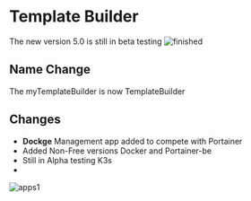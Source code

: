 # Template Builder  
The new version 5.0 is still in beta testing
![finished](https://github.com/nallej/MyJourney/assets/24981516/70d7fdec-88a2-4e2b-8bf0-6f33200b98c9)


## Name Change
The myTemplateBuilder is now TemplateBuilder

## Changes
- **Dockge** Management app added to compete with Portainer
- Added Non-Free versions Docker and Portainer-be
- Still in Alpha testing K3s
-
![apps1](https://github.com/nallej/MyJourney/assets/24981516/59faf5de-8c55-454c-ab41-a07855ea2454)
